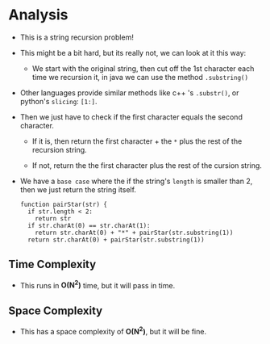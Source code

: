 # Analysis
- This is a string recursion problem!   

- This might be a bit hard, but its really not, we can look at it this way:

  - We start with the original string, then cut off the 1st character each time we recursion it, in java we can use the method ```.substring()```

- Other languages provide similar methods like c++ 's ```.substr()```, or python's `slicing`: `[1:]`.

- Then we just have to check if the first character equals the second character. 

  - If it is, then return the first character + the ```*``` plus the rest of the recursion string.

  - If not, return the the first character plus the rest of the cursion string.

- We have a ```base case``` where the if the string's ```length``` is smaller than 2, then we just return the string itself.

   ```
   function pairStar(str) {
     if str.length < 2:
       return str
     if str.charAt(0) == str.charAt(1):
       return str.charAt(0) + "*" + pairStar(str.substring(1))
     return str.charAt(0) + pairStar(str.substring(1))
   ```

## Time Complexity
- This runs in **O(N<sup>2</sup>)** time, but it will pass in time.

## Space Complexity
- This has a space complexity of **O(N<sup>2</sup>)**, but it will be fine.
